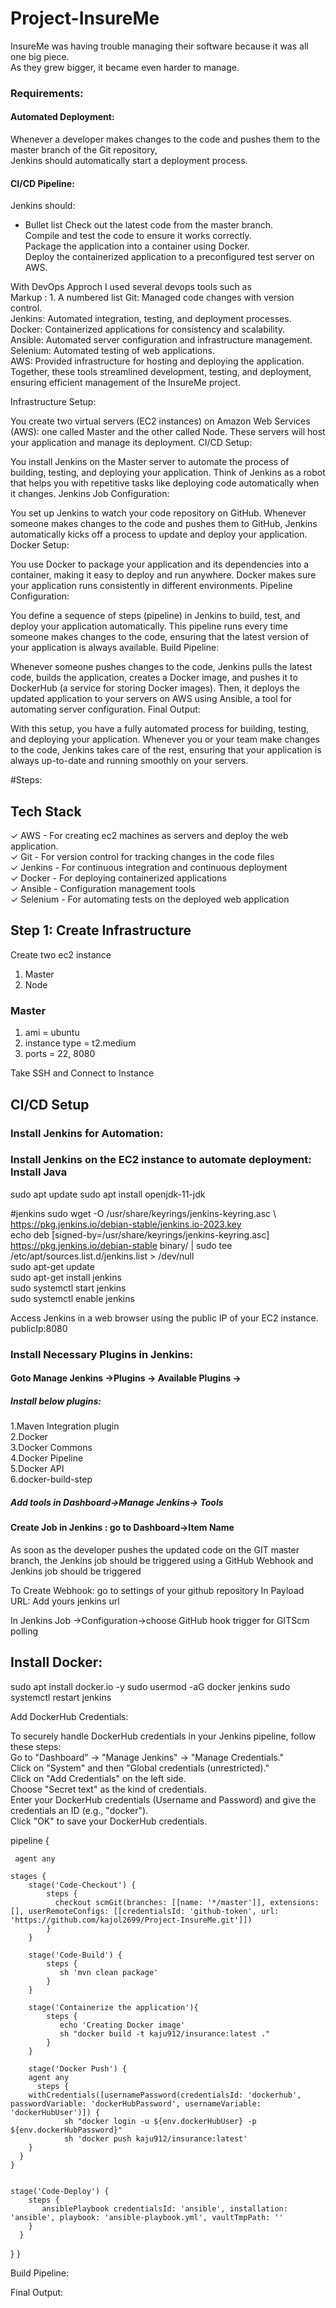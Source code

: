 # Project-InsureMe 

InsureMe was having trouble managing their software because it was all one big piece. </br>
As they grew bigger, it became even harder to manage. <br>

### Requirements:

#### Automated Deployment:</br>
Whenever a developer makes changes to the code and pushes them to the master branch of the Git repository, </br>
Jenkins should automatically start a deployment process.
</br>
#### CI/CD Pipeline: </br>
Jenkins should: </br>
* Bullet list
Check out the latest code from the master branch.</br>
Compile and test the code to ensure it works correctly.</br>
Package the application into a container using Docker.</br>
Deploy the containerized application to a preconfigured test server on AWS.</br>

With DevOps Approch I used several devops tools such as  <br>
Markup : 1. A numbered list
Git: Managed code changes with version control. </br>
Jenkins: Automated integration, testing, and deployment processes. </br>
Docker: Containerized applications for consistency and scalability. </br>
Ansible: Automated server configuration and infrastructure management. </br>
Selenium: Automated testing of web applications. </br>
AWS: Provided infrastructure for hosting and deploying the application. </br>
Together, these tools streamlined development, testing, and deployment, ensuring efficient management of the InsureMe project. </br>


Infrastructure Setup:

You create two virtual servers (EC2 instances) on Amazon Web Services (AWS): one called Master and the other called Node.
These servers will host your application and manage its deployment.
CI/CD Setup:

You install Jenkins on the Master server to automate the process of building, testing, and deploying your application.
Think of Jenkins as a robot that helps you with repetitive tasks like deploying code automatically when it changes.
Jenkins Job Configuration:

You set up Jenkins to watch your code repository on GitHub.
Whenever someone makes changes to the code and pushes them to GitHub, Jenkins automatically kicks off a process to update and deploy your application.
Docker Setup:

You use Docker to package your application and its dependencies into a container, making it easy to deploy and run anywhere.
Docker makes sure your application runs consistently in different environments.
Pipeline Configuration:

You define a sequence of steps (pipeline) in Jenkins to build, test, and deploy your application automatically.
This pipeline runs every time someone makes changes to the code, ensuring that the latest version of your application is always available.
Build Pipeline:

Whenever someone pushes changes to the code, Jenkins pulls the latest code, builds the application, creates a Docker image, and pushes it to DockerHub (a service for storing Docker images).
Then, it deploys the updated application to your servers on AWS using Ansible, a tool for automating server configuration.
Final Output:

With this setup, you have a fully automated process for building, testing, and deploying your application.
Whenever you or your team make changes to the code, Jenkins takes care of the rest, ensuring that your application is always up-to-date and running smoothly on your servers.

#Steps:
## Tech Stack
✓ AWS - For creating ec2 machines as servers and deploy the web application. </br>
✓ Git - For version control for tracking changes in the code files </br>
✓ Jenkins - For continuous integration and continuous deployment  </br>
✓ Docker - For deploying containerized applications </br>
✓ Ansible - Configuration management tools  </br>
✓ Selenium - For automating tests on the deployed web application </br>

## Step 1: Create Infrastructure
Create two ec2 instance 
1. Master
2. Node
### Master
1. ami = ubuntu
2. instance type = t2.medium
3. ports =  22, 8080
   
Take SSH and Connect to Instance
## CI/CD Setup

### Install Jenkins for Automation:
### Install Jenkins on the EC2 instance to automate deployment: Install Java
sudo apt update
sudo apt install  openjdk-11-jdk




#jenkins
sudo wget -O /usr/share/keyrings/jenkins-keyring.asc \   </br>
https://pkg.jenkins.io/debian-stable/jenkins.io-2023.key  </br>
echo deb [signed-by=/usr/share/keyrings/jenkins-keyring.asc] \
https://pkg.jenkins.io/debian-stable binary/ | sudo tee \
/etc/apt/sources.list.d/jenkins.list > /dev/null   </br>
sudo apt-get update    </br>
sudo apt-get install jenkins   </br>
sudo systemctl start jenkins    </br>
sudo systemctl enable jenkins   </br>


Access Jenkins in a web browser using the public IP of your EC2 instance.
publicIp:8080


### Install Necessary Plugins in Jenkins:

#### Goto Manage Jenkins →Plugins → Available Plugins →

##### Install below plugins:
1.Maven Integration plugin  </br>
2.Docker  </br>
3.Docker Commons  </br>
4.Docker Pipeline  </br>
5.Docker API  </br>
6.docker-build-step  </br>

##### Add tools in  Dashboard->Manage Jenkins-> Tools


#### Create Job in Jenkins : go to Dashboard->Item Name


As soon as the developer pushes the updated code on the GIT master branch, the Jenkins job should be triggered using a GitHub Webhook and Jenkins job should be triggered

To Create Webhook: go to settings of your github repository 
In Payload URL: Add yours jenkins url

In Jenkins Job ->Configuration->choose GitHub hook trigger for GITScm polling


## Install  Docker:

sudo apt install docker.io -y
sudo usermod -aG docker jenkins
sudo systemctl restart jenkins

Add DockerHub Credentials:

To securely handle DockerHub credentials in your Jenkins pipeline, follow these steps: </br>
Go to "Dashboard" → "Manage Jenkins" → "Manage Credentials." </br>
Click on "System" and then "Global credentials (unrestricted)."  </br>
Click on "Add Credentials" on the left side.    </br>
Choose "Secret text" as the kind of credentials.  </br>
Enter your DockerHub credentials (Username and Password) and give the credentials an ID (e.g., "docker"). </br>
Click "OK" to save your DockerHub credentials. </br>

pipeline {
    
     agent any

    stages {
        stage('Code-Checkout') {
            steps {
              checkout scmGit(branches: [[name: '*/master']], extensions: [], userRemoteConfigs: [[credentialsId: 'github-token', url: 'https://github.com/kajol2699/Project-InsureMe.git']])
            }
        }
        
        stage('Code-Build') {
            steps {
               sh 'mvn clean package'
            }
        }
        
        stage('Containerize the application'){
            steps { 
               echo 'Creating Docker image'
               sh "docker build -t kaju912/insurance:latest ."
            }
        }
        
        stage('Docker Push') {
    	agent any
          steps {
       	withCredentials([usernamePassword(credentialsId: 'dockerhub', passwordVariable: 'dockerHubPassword', usernameVariable: 'dockerHubUser')]) {
            	sh "docker login -u ${env.dockerHubUser} -p ${env.dockerHubPassword}"
                sh 'docker push kaju912/insurance:latest'
        }
      }
    }
    
      
    stage('Code-Deploy') {
        steps {
           ansiblePlaybook credentialsId: 'ansible', installation: 'ansible', playbook: 'ansible-playbook.yml', vaultTmpPath: ''       
        }
      }
    
   }
}



Build Pipeline:




Final Output:
